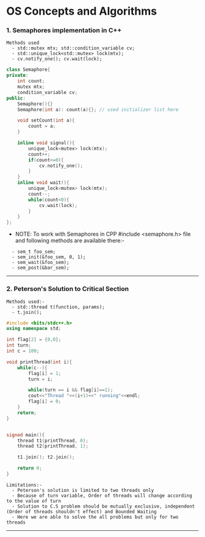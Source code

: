 # OS Concepts and Algorithms

### 1. Semaphores implementation in C++

```
Methods used
  - std::mutex mtx; std::condition_variable cv;
  - std::unique_lock<std::mutex> lock(mtx);
  - cv.notify_one(); cv.wait(lock);
```

```CPP
class Semaphore{
private:
    int count;
    mutex mtx;
    condition_variable cv;
public:
    Semaphore(){}
    Semaphore(int a): count(a){}; // used initializer list here

    void setCount(int a){
        count = a;
    }

    inline void signal(){
        unique_lock<mutex> lock(mtx);
        count++;
        if(count<=0){
            cv.notify_one();
        }
    }
    inline void wait(){
        unique_lock<mutex> lock(mtx);
        count--;
        while(count<0){
            cv.wait(lock);
        }
    }
};

```

- NOTE: To work with Semaphores in CPP #include <semaphore.h> file and following methods are available there:-
```
  - sem_t foo_sem;
  - sem_init(&foo_sem, 0, 1);
  - sem_wait(&foo_sem); 
  - sem_post(&bar_sem); 
```

---------

### 2. Peterson's Solution to Critical Section

```
Methods used:-
  - std::thread t(function, params);
  - t.join();
```

```CPP
#include <bits/stdc++.h>
using namespace std;

int flag[2] = {0,0};
int turn;
int c = 100;

void printThread(int i){
	while(c--){
		flag[i] = 1;
		turn = i;

		while(turn == i && flag[i]==1);
		cout<<"Thread "<<(i+1)<<" running"<<endl;		
		flag[i] = 0;
	}
	return;
}


signed main(){
	thread t1(printThread, 0);
	thread t2(printThread, 1);

	t1.join(); t2.join();

	return 0;
}

```

```
Limitations:-
  - Peterson's solution is limited to two threads only
  - Because of turn variable, Order of threads will change according to the value of turn
  - Solution to C.S problem should be mutually exclusive, independent (Order of threads shouldn't effect) and Bounded Waiting
  - Here we are able to solve the all problems but only for two threads
```
-------


